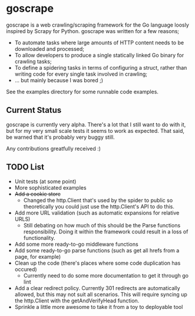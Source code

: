 # goscrape

goscrape is a web crawling/scraping framework for the Go language loosly inspired by Scrapy for Python. goscrape was written for a few reasons;

* To automate tasks where large amounts of HTTP content needs to be downloaded and processed;
* To allow developers to produce a single statically linked Go binary for crawling tasks;
* To define a spidering tasks in terms of configuring a struct, rather than writing code for every single task involved in crawling;
* ... but mainly because I was bored ;)

See the examples directory for some runnable code examples.

## Current Status

goscrape is currently very alpha. There's a lot that I still want to do with it, but for my very small scale tests it seems to work as expected. That said, be warned that it's probably very buggy still.

Any contributions greatfully received :)

## TODO List

* Unit tests (at some point)
* More sophisticated examples
* ~~Add a cookie store~~
    * Changed the http.Client that's used by the spider to public so theoretically you could just use the http.Client's API to do this.
* Add more URL validation (such as automatic expansions for relative URLS)
    * Still debating on how much of this should be the Parse functions responsibility. Doing it within the framework could result in a loss of functionality.
* Add some more ready-to-go middleware functions
* Add some ready-to-go parse functions (such as get all hrefs from a page, for example)
* Clean up the code (there's places where some code duplication has occured)
    * Currently need to do some more documentation to get it through go lint
* Add a clear redirect policy. Currently 301 redirects are automatically allowed, but this may not suit all scenarios. This will require syncing up the http.Client with the getAndVerifyHead function.
* Sprinkle a little more awesome to take it from a toy to deployable tool
